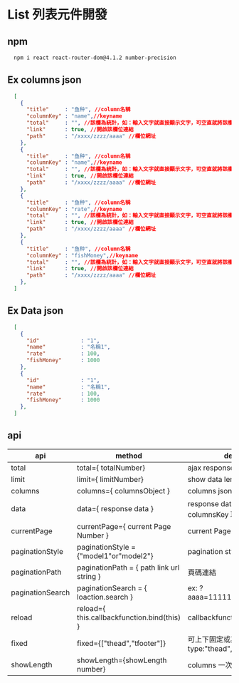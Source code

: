 # List 列表元件開發

## npm
```sh
  npm i react react-router-dom@4.1.2 number-precision
```

## Ex columns json
```json
  [
    {
      "title"     : "鱼种", //column名稱
      "columnKey" : "name",//keyname
      "total"     : "", //該欄為統計，如：輸入文字就直接顯示文字，可空直就將該欄位相加得到總合
      "link"      : true, //開啟該欄位連結
      "path"      : "/xxxx/zzzz/aaaa" //欄位網址
    },
    {
      "title"     : "鱼种", //column名稱
      "columnKey" : "name",//keyname
      "total"     : "", //該欄為統計，如：輸入文字就直接顯示文字，可空直就將該欄位相加得到總合
      "link"      : true, //開啟該欄位連結
      "path"      : "/xxxx/zzzz/aaaa" //欄位網址
    },
    {
      "title"     : "鱼种", //column名稱
      "columnKey" : "rate",//keyname
      "total"     : "", //該欄為統計，如：輸入文字就直接顯示文字，可空直就將該欄位相加得到總合
      "link"      : true, //開啟該欄位連結
      "path"      : "/xxxx/zzzz/aaaa" //欄位網址
    },
    {
      "title"     : "鱼种", //column名稱
      "columnKey" : "fishMoney",//keyname
      "total"     : "", //該欄為統計，如：輸入文字就直接顯示文字，可空直就將該欄位相加得到總合
      "link"      : true, //開啟該欄位連結
      "path"      : "/xxxx/zzzz/aaaa" //欄位網址
    },
  ]
```

## Ex Data json
```json
  [
    {
      "id"             : "1",
      "name"           : "名稱1",
      "rate"           : 100,
      "fishMoney"      : 1000
    },
    {
      "id"             : "1",
      "name"           : "名稱1",
      "rate"           : 100,
      "fishMoney"      : 1000
    },
  ]
```

## api
| api              | method                                                    | description                                 |
| ---------------- | --------------------------------------------------------- | ------------------------------------------- |
| total            | total={ totalNumber}                                      | ajax response data length                   |
| limit            | limit={ limitNumber}                                      | show data length                            |
| columns          | columns={ columnsObject }                                 | columns json                                |
| data             | data={ response data }                                    | response data json 需要與 columnsKey 取名一樣 |
| currentPage      | currentPage={ current Page Number }                       | current Page number                         |
| paginationStyle  | paginationStyle = {"model1"or"model2"}                    | pagination style                            |
| paginationPath   | paginationPath  = { path link url string }                | 頁碼連結                                     |
| paginationSearch | paginationSearch = { loaction.search }                    | ex: ?aaaa=111111&bbbb=222222.....           |
| reload           | reload={ this.callbackfunction.bind(this) }               | callbackfunction Free name                  |
| fixed            | fixed={["thead","tfooter"]}                               | 可上下固定或其中一個固定 type:"thead","tfooter" |
| showLength       | showLength={showLength number}                            | columns 一次可顯示比數                        |
